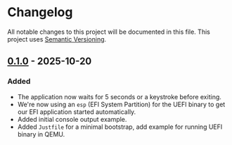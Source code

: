 # Changelog

All notable changes to this project will be documented in this file.
This project uses [Semantic Versioning](https://semver.org/spec/v2.0.0.html).

## [0.1.0] - 2025-10-20

<!-- [Unreleased]: https://github.com/sunsided/uefi-experiments/compare/277456229a7d7ab07a82e250b514cb2683432a0c..HEAD -->
[0.1.0]: https://github.com/sunsided/uefi-experiments/releases/tag/v0.1.0

### Added

- The application now waits for 5 seconds or a keystroke before exiting.
- We're now using an `esp` (EFI System Partition) for the UEFI binary to get
  our EFI application started automatically.
- Added initial console output example.
- Added `Justfile` for a minimal bootstrap, add example for running UEFI binary in QEMU.
